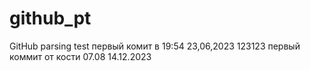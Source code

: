 # github_pt
GitHub parsing test
первый комит в 19:54 23,06,2023
123123
первый коммит от кости
07.08
14.12.2023
